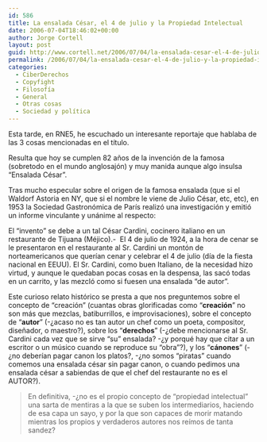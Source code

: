 ```yaml
---
id: 586
title: La ensalada César, el 4 de julio y la Propiedad Intelectual
date: 2006-07-04T18:46:02+00:00
author: Jorge Cortell
layout: post
guid: http://www.cortell.net/2006/07/04/la-ensalada-cesar-el-4-de-julio-y-la-propiedad-intelectual/
permalink: /2006/07/04/la-ensalada-cesar-el-4-de-julio-y-la-propiedad-intelectual/
categories:
  - CiberDerechos
  - Copyfight
  - Filosofí­a
  - General
  - Otras cosas
  - Sociedad y polí­tica
---
```

Esta tarde, en RNE5, he escuchado un interesante reportaje que hablaba de las 3 cosas mencionadas en el tí­tulo.

Resulta que hoy se cumplen 82 años de la invención de la famosa (sobretodo en el mundo anglosajón) y muy manida aunque algo insulsa &#8220;Ensalada César&#8221;.

Tras mucho especular sobre el origen de la famosa ensalada (que si el Waldorf Astoria en NY, que si el nombre le viene de Julio César, etc, etc), en 1953 la Sociedad Gastronómica de Parí­s realizó una investigación y emitió un informe vinculante y unánime al respecto:
  
El &#8220;invento&#8221; se debe a un tal César Cardini, cocinero italiano en un restaurante de Tijuana (Méjico).-  El 4 de julio de 1924, a la hora de cenar se le presentaron en el restaurante al Sr. Cardini un montón de norteamericanos que querí­an cenar y celebrar el 4 de julio (dí­a de la fiesta nacional en EEUU). El Sr. Cardini, como buen Italiano, de la necesidad hizo virtud, y aunque le quedaban pocas cosas en la despensa, las sacó todas en un carrito, y las mezcló como si fuesen una ensalada &#8220;de autor&#8221;.

Este curioso relato histórico se presta a que nos preguntemos sobre el concepto de &#8220;creación&#8221; (cuantas obras glorificadas como &#8220;**creación**&#8221; no son más que mezclas, batiburrillos, e improvisaciones), sobre el concepto de &#8220;**autor**&#8221; (-¿acaso no es tan autor un chef como un poeta, compositor, diseñador, o maestro?), sobre los &#8220;**derechos**&#8221; (-¿debe mencionarse al Sr. Cardini cada vez que se sirve &#8220;su&#8221; ensalada? -¿y porqué hay que citar a un escritor o un músico cuando se reproduce su &#8220;obra&#8221;?), y los &#8220;**cánones**&#8221; (-¿no deberí­an pagar canon los platos?, -¿no somos &#8220;piratas&#8221; cuando comemos una ensalada césar sin pagar canon, o cuando pedimos una ensalada césar a sabiendas de que el chef del restaurante no es el AUTOR?).

> En definitiva, -¿no es el propio concepto de &#8220;propiedad intelectual&#8221; una sarta de mentiras a la que se suben los intermediarios, haciendo de esa capa un sayo, y por la que son capaces de morir matando mientras los propios y verdaderos autores nos reí­mos de tanta sandez?